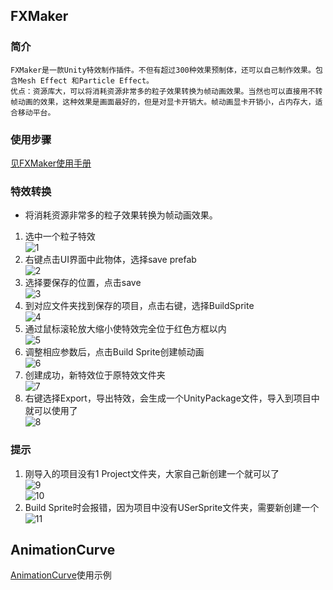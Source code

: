 ## FXMaker
### 简介
    FXMaker是一款Unity特效制作插件。不但有超过300种效果预制体，还可以自己制作效果。包含Mesh Effect 和Particle Effect。  
    优点：资源库大，可以将消耗资源非常多的粒子效果转换为帧动画效果。当然也可以直接用不转帧动画的效果，这种效果是画面最好的，但是对显卡开销大。帧动画显卡开销小，占内存大，适合移动平台。  
### 使用步骤
[见FXMaker使用手册](FXMaker使用手册.docx)   
### 特效转换
* 将消耗资源非常多的粒子效果转换为帧动画效果。   
1. 选中一个粒子特效   
![1](PICTURE/1.JPG)
2. 右键点击UI界面中此物体，选择save prefab   
![2](PICTURE/2.PNG)
3. 选择要保存的位置，点击save   
![3](PICTURE/3.PNG)
4. 到对应文件夹找到保存的项目，点击右键，选择BuildSprite    
![4](PICTURE/4.PNG)
5. 通过鼠标滚轮放大缩小使特效完全位于红色方框以内    
![5](PICTURE/5.PNG)
6. 调整相应参数后，点击Build Sprite创建帧动画   
![6](PICTURE/6.PNG)
7. 创建成功，新特效位于原特效文件夹    
![7](PICTURE/7.PNG)
8. 右键选择Export，导出特效，会生成一个UnityPackage文件，导入到项目中就可以使用了    
![8](PICTURE/8.PNG)
### 提示
1. 刚导入的项目没有1 Project文件夹，大家自己新创建一个就可以了     
![9](PICTURE/9.PNG)   
![10](PICTURE/10.PNG)    
2. Build Sprite时会报错，因为项目中没有USerSprite文件夹，需要新创建一个    
![11](PICTURE/11.PNG)    
## AnimationCurve
[AnimationCurve](AnimationCurve.md)使用示例